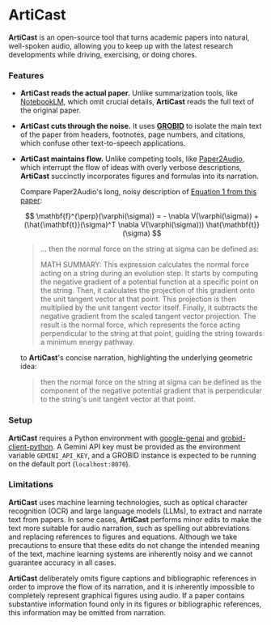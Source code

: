 # ArtiCast

**ArtiCast** is an open-source tool that turns academic papers into natural, well-spoken audio, allowing you to keep up with the latest research developments while driving, exercising, or doing chores.

### Features

 * **ArtiCast reads the actual paper.** Unlike summarization tools, like [NotebookLM](https://notebooklm.google/), which omit crucial details, **ArtiCast** reads the full text of the original paper.

 * **ArtiCast cuts through the noise.** It uses [**GROBID**](https://github.com/kermitt2/grobid) to isolate the main text of the paper from headers, footnotes, page numbers, and citations, which confuse other text-to-speech applications.

 * **ArtiCast maintains flow.** Unlike competing tools, like [Paper2Audio](https://www.paper2audio.com/), which interrupt the flow of ideas with overly verbose descriptions, **ArtiCast** succinctly incorporates figures and formulas into its narration.

   Compare Paper2Audio's long, noisy description of [Equation 1 from this paper](https://pubs.aip.org/aip/jcp/article/120/17/7877/534771/A-growing-string-method-for-determining-transition):

   $$ \mathbf{f}^{\perp}(\varphi(\sigma)) = - \nabla V(\varphi(\sigma)) + (\hat{\mathbf{t}}(\sigma)^T \nabla V(\varphi(\sigma))) \hat{\mathbf{t}}(\sigma) $$

   > ... then the normal force on the string at sigma can be defined as:
   > 
   > MATH SUMMARY: This expression calculates the normal force acting on a string during an evolution step. It starts by computing the negative gradient of a potential function at a specific point on the string. Then, it calculates the projection of this gradient onto the unit tangent vector at that point. This projection is then multiplied by the unit tangent vector itself. Finally, it subtracts the negative gradient from the scaled tangent vector projection. The result is the normal force, which represents the force acting perpendicular to the string at that point, guiding the string towards a minimum energy pathway.

   to **ArtiCast**'s concise narration, highlighting the underlying geometric idea:

   > then the normal force on the string at sigma can be defined as the component of the negative potential gradient that is perpendicular to the string's unit tangent vector at that point.

### Setup

**ArtiCast** requires a Python environment with [google-genai](https://github.com/googleapis/python-genai) and [grobid-client-python](https://github.com/kermitt2/grobid_client_python). A Gemini API key must be provided as the environment variable `GEMINI_API_KEY`, and a GROBID instance is expected to be running on the default port (`localhost:8070`).

### Limitations

**ArtiCast** uses machine learning technologies, such as optical character recognition (OCR) and large language models (LLMs), to extract and narrate text from papers. In some cases, **ArtiCast** performs minor edits to make the text more suitable for audio narration, such as spelling out abbreviations and replacing references to figures and equations. Although we take precautions to ensure that these edits do not change the intended meaning of the text, machine learning systems are inherently noisy and we cannot guarantee accuracy in all cases.

**ArtiCast** deliberately omits figure captions and bibliographic references in order to improve the flow of its narration, and it is inherently impossible to completely represent graphical figures using audio. If a paper contains substantive information found only in its figures or bibliographic references, this information may be omitted from narration.
